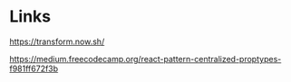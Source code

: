 # Links

https://transform.now.sh/ 

https://medium.freecodecamp.org/react-pattern-centralized-proptypes-f981ff672f3b
